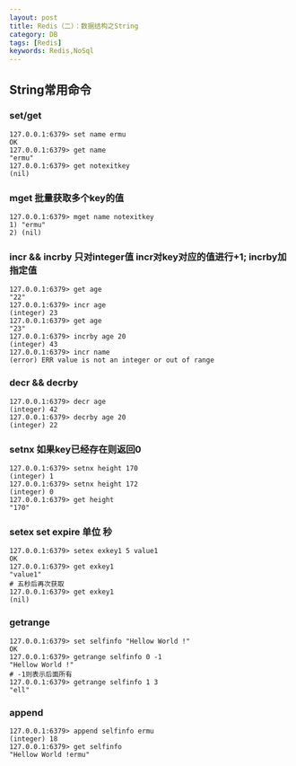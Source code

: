 ```yaml
---
layout: post
title: Redis（二）：数据结构之String
category: DB
tags: [Redis]
keywords: Redis,NoSql
---
```

## String常用命令
### set/get
~~~ shell
127.0.0.1:6379> set name ermu
OK
127.0.0.1:6379> get name
"ermu"
127.0.0.1:6379> get notexitkey
(nil)
~~~
### mget 批量获取多个key的值
~~~ shell
127.0.0.1:6379> mget name notexitkey
1) "ermu"
2) (nil)
~~~
### incr && incrby 只对integer值 incr对key对应的值进行+1; incrby加指定值  
~~~ shell
127.0.0.1:6379> get age
"22"
127.0.0.1:6379> incr age
(integer) 23
127.0.0.1:6379> get age
"23"
127.0.0.1:6379> incrby age 20
(integer) 43
127.0.0.1:6379> incr name
(error) ERR value is not an integer or out of range
~~~
### decr && decrby
~~~ shell
127.0.0.1:6379> decr age 
(integer) 42
127.0.0.1:6379> decrby age 20
(integer) 22
~~~
### setnx 如果key已经存在则返回0
~~~ shell
127.0.0.1:6379> setnx height 170
(integer) 1
127.0.0.1:6379> setnx height 172
(integer) 0
127.0.0.1:6379> get height
"170"
~~~

### setex set expire 单位 秒 
~~~ shell
127.0.0.1:6379> setex exkey1 5 value1
OK
127.0.0.1:6379> get exkey1
"value1"
# 五秒后再次获取
127.0.0.1:6379> get exkey1
(nil)
~~~
###  getrange
~~~ shell
127.0.0.1:6379> set selfinfo "Hellow World !"
OK
127.0.0.1:6379> getrange selfinfo 0 -1
"Hellow World !"
# -1则表示后面所有
127.0.0.1:6379> getrange selfinfo 1 3
"ell"
~~~
### append
~~~ shell
127.0.0.1:6379> append selfinfo ermu
(integer) 18
127.0.0.1:6379> get selfinfo
"Hellow World !ermu"
~~~
